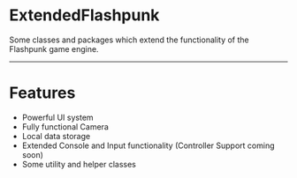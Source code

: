 ExtendedFlashpunk
=================

Some classes and packages which extend the functionality of the Flashpunk game engine.

-----------------

Features
=================

* Powerful UI system
* Fully functional Camera
* Local data storage
* Extended Console and Input functionality (Controller Support coming soon)
* Some utility and helper classes

